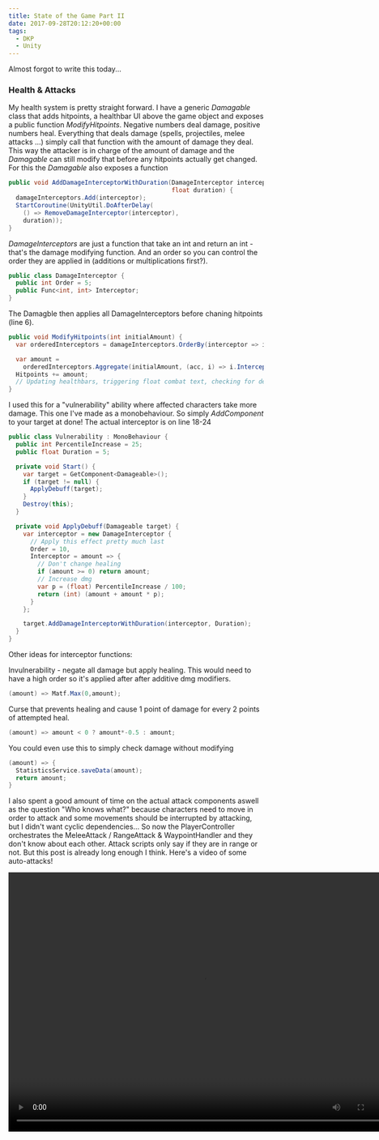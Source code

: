 ```yaml
---
title: State of the Game Part II
date: 2017-09-28T20:12:20+00:00
tags:
  - DKP
  - Unity
---
```

Almost forgot to write this today...

### Health & Attacks

My health system is pretty straight forward. I have a generic _Damagable_ class that adds hitpoints, a healthbar UI above the game object and exposes a public function _ModifyHitpoints_. Negative numbers deal damage, positive numbers heal. Everything that deals damage (spells, projectiles, melee attacks ...) simply call that function with the amount of damage they deal. This way the attacker is in charge of the amount of damage and the _Damagable_ can still modify that before any hitpoints actually get changed. For this the _Damagable_ also exposes a function
```csharp
public void AddDamageInterceptorWithDuration(DamageInterceptor interceptor,
                                             float duration) {
  damageInterceptors.Add(interceptor);
  StartCoroutine(UnityUtil.DoAfterDelay(
    () => RemoveDamageInterceptor(interceptor),
    duration));
}
```
_DamageInterceptors_ are just a function that take an int and return an int - that's the damage modifying function. And an order so you can control the order they are applied in (additions or multiplications first?). 

```csharp
public class DamageInterceptor {
  public int Order = 5;
  public Func<int, int> Interceptor;
}
```

The Damagble then applies all DamageInterceptors before chaning hitpoints (line 6).

```csharp
public void ModifyHitpoints(int initialAmount) {
  var orderedInterceptors = damageInterceptors.OrderBy(interceptor => interceptor.Order);

  var amount =
    orderedInterceptors.Aggregate(initialAmount, (acc, i) => i.Interceptor(acc));
  Hitpoints += amount;
  // Updating healthbars, triggering float combat text, checking for dead etc
}
```

I used this for a "vulnerability" ability where affected characters take more damage. This one I've made as a monobehaviour. So simply _AddComponent<Vulnerability>_ to your target at done! The actual interceptor is on line 18-24

```csharp
public class Vulnerability : MonoBehaviour {
  public int PercentileIncrease = 25;
  public float Duration = 5;

  private void Start() {
    var target = GetComponent<Damageable>();
    if (target != null) {
      ApplyDebuff(target);
    }
    Destroy(this);
  }

  private void ApplyDebuff(Damageable target) {
    var interceptor = new DamageInterceptor {
      // Apply this effect pretty much last
      Order = 10,
      Interceptor = amount => {
        // Don't change healing
        if (amount >= 0) return amount;
        // Increase dmg
        var p = (float) PercentileIncrease / 100;
        return (int) (amount + amount * p);
      }
    };

    target.AddDamageInterceptorWithDuration(interceptor, Duration);
  }
}
```

Other ideas for interceptor functions:

Invulnerability - negate all damage but apply healing. This would need to have a high order so it's applied after after additive dmg modifiers.

```csharp
(amount) => Matf.Max(0,amount);
```

Curse that prevents healing and cause 1 point of damage for every 2 points of attempted heal.

```csharp
(amount) => amount < 0 ? amount*-0.5 : amount;
```

You could even use this to simply check damage without modifying

```csharp
(amount) => {
  StatisticsService.saveData(amount);
  return amount;
}
```

I also spent a good amount of time on the actual attack components aswell as the question "Who knows what?" because characters need to move in order to attack and some movements should be interrupted by attacking, but I didn't want cyclic dependencies... So now the PlayerController orchestrates the MeleeAttack / RangeAttack & WaypointHandler and they don't know about each other. Attack scripts only say if they are in range or not. But this post is already long enough I think. Here's a video of some auto-attacks!

<video autoplay="autoplay" loop="loop" width="768" height="512">
  <source src="/assets/2017/autoAttacks.mp4" type="video/mp4">
</video>
